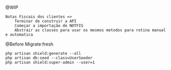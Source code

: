@WIP

    Notas Fiscais dos clientes =>
        Terminar de construir a API
        Começar a importação de NOTFIS
        Abstrair as classes para usar os mesmos metodos para rotina manual e automatica


@Before Migrate:fresh

    php artisan shield:generate --all
    php artisan db:seed --class=UserSeeder
    php artisan shield:super-admin --user=1
